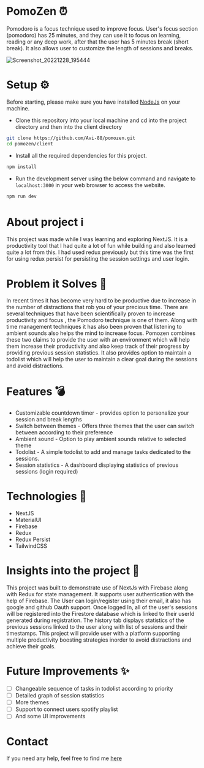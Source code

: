 # PomoZen ⏰
Pomodoro is a focus technique used to improve  focus. User's focus section (pomodoro) has 25 minutes, and they can use it to focus on learning, reading or any deep work, after that the user has 5 minutes break (short break). It also allows user to customize the length of sessions and breaks.


![Screenshot_20221228_195444](https://user-images.githubusercontent.com/79744258/209830931-531638a9-1915-40e9-ba4b-b30d3a4b2551.png)


# Setup ⚙️

Before starting, please make sure you have installed [NodeJs](https://nodejs.org/en/download/) on your machine.

- Clone this repository into your local machine  and cd into the project directory and then into the client directory
```sh
git clone https://github.com/Avi-88/pomozen.git
cd pomozen/client
```
 - Install all the required dependencies for this project.
```sh
npm install 
```
 - Run the development server using the below command and navigate to `localhost:3000` in your web browser to access the website.
```sh
npm run dev 
```

# About project ℹ️

This project was made while I was learning and exploring NextJS. It is a productivity tool that I had quite a lot of fun while building and also learned quite a lot from this. I had used redux previously but this time was the first for using redux persist for persisting the session settings and user login.

# Problem it Solves 🎯

In recent times it has become very hard to be productive due to increase in the number of distractions that rob you of your precious time. There are several techniques that have been scientifically proven to increase productivity and focus , the Pomodoro technique is one of them. Along with time management techniques it has also been proven that listening to ambient sounds also helps the mind to increase focus. Pomozen combines these two claims to provide the user with an environment which will help them increase their productivity and also keep track of their progress by providing previous session statistics. It also provides option to maintain a todolist which will help the user to maintain a clear goal during the sessions and avoid distractions.

# Features 💣

+ Customizable countdown timer - provides option to personalize your session and break lengths
+ Switch between themes - Offers three themes that the user can switch between according to their preference
+ Ambient sound - Option to play ambient sounds relative to selected theme
+ Todolist - A simple todolist to add and manage tasks dedicated to the sessions.
+ Session statistics - A dashboard displaying statistics of previous sessions (login required)

# Technologies 🚀

+ NextJS
+ MaterialUI
+ Firebase
+ Redux
+ Redux Persist
+ TailwindCSS

# Insights into the project 🔎

This project was built to demonstrate use of NextJs with Firebase along with Redux for state management. It supports user authentication with the help of Firebase. The User can login/register using their email, it also has google and github Oauth support. Once logged In, all of the user's sessions will be registered into the Firestore database which is linked to their userId generated during registration. The history tab displays statistics of the previous sessions linked to the user along with list of sessions and their timestamps. This project will provide user with a platform supporting multiple productivity boosting strategies inorder to avoid distractions and achieve their goals.

# Future Improvements ✨

- [ ] Changeable sequence of tasks in todolist according to priority
- [ ] Detailed graph of session statistics
- [ ] More themes
- [ ] Support to connect users spotify playlist 
- [ ] And some UI improvements

# Contact

If you need any help, feel free to find me [here](https://linkfree.eddiehub.io/Avi-88)
